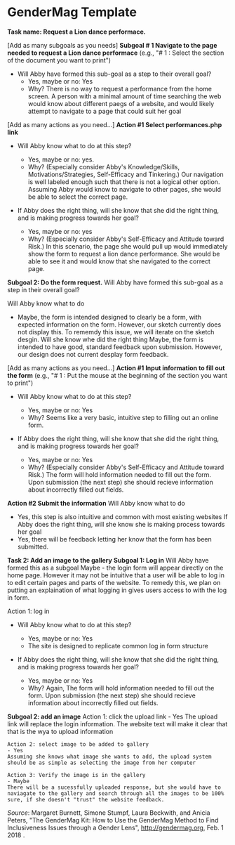 # GenderMag Template

**Task name: Request a Lion dance performace.**

[Add as many subgoals as you needs]
**Subgoal # 1 Navigate to the page needed to request a Lion dance performace**
	(e.g., "# 1 : Select the section of the document you want to print")

  - Will Abby have formed this sub-goal as a step to their overall goal?
    - Yes, maybe or no: Yes
    - Why? There is no way to request a performance from the home screen. A person with a minimal amount of time searching the web would know about different paegs of a website, and would likely attempt to navigate to a page that could suit her goal

[Add as many actions as you need...]
**Action #1 Select performances.php link**

  - Will Abby know what to do at this step?
    - Yes, maybe or no: yes.
    - Why? (Especially consider Abby's Knowledge/Skills, Motivations/Strategies, Self-Efficacy and Tinkering.)
    Our navigation is well labeled enough such that there is not a logical other option. Assuming Abby would know to navigate to other pages, she would be able to select the correct page.

  - If Abby does the right thing, will she know that she did the right thing, and is making progress towards her goal?
    - Yes, maybe or no: yes
    - Why? (Especially consider Abby's Self-Efficacy and Attitude toward Risk.)
      In this scenario, the page she would pull up would immediately show the form to request a lion dance performance. She would be able to see it and would know that she navigated to the correct page.

  **Subgoal 2: Do the form request.**
  Will Abby have formed this sub-goal as a step in their overall goal?

  Will Abby know what to do
  - Maybe, the form is intended designed to clearly be a form, with expected information on the form. However, our sketch currently does not display this. To rememdy this issue, we will iterate on the sketch desgin.
   Will she know whe did the right thing
  Maybe, the form is intended to have good, standard feedback upon submission. However, our design does not current desplay form feedback.

[Add as many actions as you need...]
**Action #1 Input information to fill out the form**
	(e.g., "# 1 : Put the mouse at the beginning of the section you want to print")

  - Will Abby know what to do at this step?
    - Yes, maybe or no: Yes
    - Why?  Seems like a very basic, intuitive step to filling out an online form.

  - If Abby does the right thing, will she know that she did the right thing, and is making progress towards her goal?
    - Yes, maybe or no: Yes
    - Why? (Especially consider Abby's Self-Efficacy and Attitude toward Risk.)
      The form will hold information needed to fill out the form. Upon submission (the next step) she should recieve information about incorrectly filled out fields.

**Action #2 Submit the information**
  Will Abby know what to do
  - Yes, this step is also intuitive and common with most existing websites
  If Abby does the right thing, will she know she is making process towards her goal
  - Yes, there will be feedback letting her know that the form has been submitted.

**Task 2: Add an image to the gallery**
**Subgoal 1: Log in**
  Will Abby have formed this as a subgoal
  Maybe - the login form will appear directly on the home page. However it may not be intuitive that a user will be able to log in to edit certain pages and parts of the website. To remedy this, we plan on putting an explaination of what logging in gives users access to with the log in form.

  Action 1: log in
  - Will Abby know what to do at this step?
    - Yes, maybe or no: Yes
    - The site is designed to replicate common log in form structure

  - If Abby does the right thing, will she know that she did the right thing, and is making progress towards her goal?
    - Yes, maybe or no: Yes
    - Why? Again, The form will hold information needed to fill out the form. Upon submission (the next step) she should recieve information about incorrectly filled out fields.

  **Subgoal 2: add an image**
    Action 1: click the upload link
    - Yes
    The upload link will replace the login information. The website text will make it clear that that is the wya to upload information

    Action 2: select image to be added to gallery
    - Yes
    Assuming she knows what image she wants to add, the upload system should be as simple as selecting the image from her computer

    Action 3: Verify the image is in the gallery
    - Maybe
    There will be a sucessfully uploaded response, but she would have to naviagate to the gallery and search through all the images to be 100% sure, if she doesn't "trust" the website feedback.
*Source*: Margaret Burnett, Simone Stumpf, Laura Beckwith, and Anicia Peters, "The GenderMag Kit: How to Use the GenderMag Method to Find Inclusiveness Issues through a Gender Lens", http://gendermag.org, Feb. 1 2018 .
